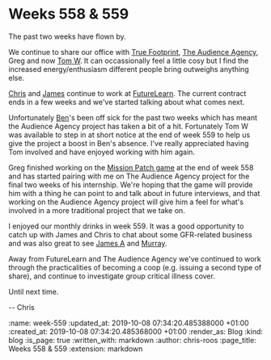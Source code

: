 Weeks 558 & 559
===============

The past two weeks have flown by.

We continue to share our office with [True Footprint][true-footprint], [The Audience Agency][the-audience-agency], Greg and now [Tom W][tom-ward]. It can occassionally feel a little cosy but I find the increased energy/enthusiasm different people bring outweighs anything else.

[Chris][chris-lowis] and [James][james-mead] continue to work at [FutureLearn][futurelearn]. The current contract ends in a few weeks and we've started talking about what comes next.

Unfortunately [Ben][ben-griffiths]'s been off sick for the past two weeks which has meant the Audience Agency project has taken a bit of a hit. Fortunately Tom W was available to step in at short notice at the end of week 559 to help us give the project a boost in Ben's absence. I've really appreciated having Tom involved and have enjoyed working with him again.

Greg finished working on the [Mission Patch game][mission-patch-game] at the end of week 558 and has started pairing with me on The Audience Agency project for the final two weeks of his internship. We're hoping that the game will provide him with a thing he can point to and talk about in future interviews, and that working on the Audience Agency project will give him a feel for what's involved in a more traditional project that we take on.

I enjoyed our monthly drinks in week 559. It was a good opportunity to catch up with James and Chris to chat about some GFR-related business and was also great to see [James A][james-adam] and [Murray][murray-steele].

Away from FutureLearn and The Audience Agency we've continued to work through the practicalities of becoming a coop (e.g. issuing a second type of share), and continue to investigate group critical illness cover.

Until next time.

-- Chris

[ben-griffiths]: /ben-griffiths
[chris-lowis]: /chris-lowis
[futurelearn]: https://www.futurelearn.com/
[james-adam]: http://lazyatom.com/
[james-mead]: /james-mead
[mission-patch-game]: https://mission-patch.com/game
[murray-steele]: https://twitter.com/hlame?lang=en
[the-audience-agency]: https://www.theaudienceagency.org/
[tom-ward]: https://tomafro.net/
[true-footprint]: https://www.truefootprint.com/

:name: week-559
:updated_at: 2019-10-08 07:34:20.485388000 +01:00
:created_at: 2019-10-08 07:34:20.485368000 +01:00
:render_as: Blog
:kind: blog
:is_page: true
:written_with: markdown
:author: chris-roos
:page_title: Weeks 558 & 559
:extension: markdown
